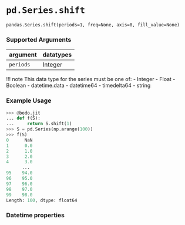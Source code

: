 # `pd.Series.shift`

`pandas.Series.shift(periods=1, freq=None, axis=0, fill_value=None)`

### Supported Arguments

| argument  | datatypes |
|-----------|-----------|
| `periods` | Integer   |

!!! note
    This data type for the series must be one of:
    -   Integer
    -   Float
    -   Boolean
    -   datetime.data
    -   datetime64
    -   timedelta64
    -   string


### Example Usage

``` py
>>> @bodo.jit
... def f(S):
...     return S.shift(1)
>>> S = pd.Series(np.arange(100))
>>> f(S)
0      NaN
1      0.0
2      1.0
3      2.0
4      3.0
      ...
95    94.0
96    95.0
97    96.0
98    97.0
99    98.0
Length: 100, dtype: float64
```

### Datetime properties

